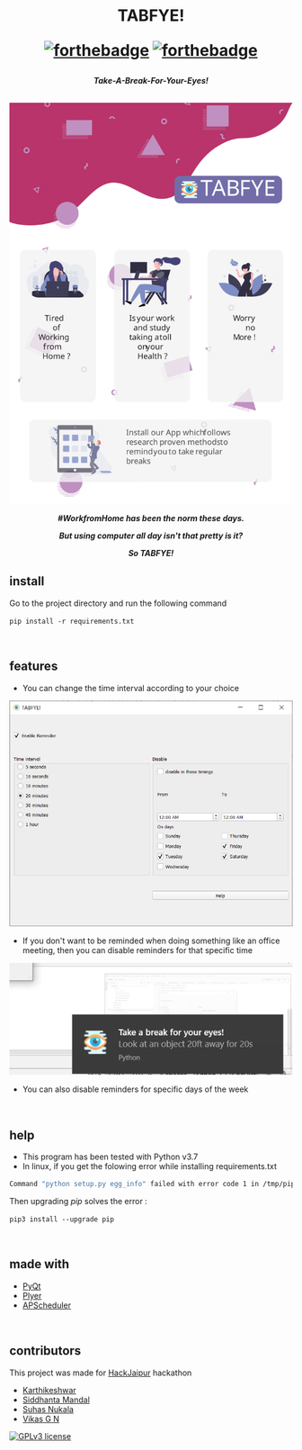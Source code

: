 <h1 align="center">TABFYE!
<br>

[![forthebadge](https://forthebadge.com/images/badges/made-with-python.svg)](https://forthebadge.com)
[![forthebadge](https://forthebadge.com/images/badges/built-by-developers.svg)](https://forthebadge.com)

</h1>

<h5 align="center">Take-A-Break-For-Your-Eyes!
<br>

<br>

![tabfye-screenshot](/Images/TABFYE-poster.svg)

#WorkfromHome has been the norm these days.

But using computer all day isn't that pretty is it?

So TABFYE!

## install

Go to the project directory and run the following command

`pip install -r requirements.txt`

<br>

## features
* You can change the time interval according to your choice


![screenshot](/Images/TABFYE-screenshot.png)


* If you don't want to be reminded when doing something like an office meeting, then you can disable reminders for that specific time


![notification screenshot](/Images/TABFYE-notification.png)

* You can also disable reminders for specific days of the week



<br>

## help

* This program has been tested with Python v3.7
* In linux, if you get the folowing error while installing requirements.txt

```bash
Command "python setup.py egg_info" failed with error code 1 in /tmp/pip-build-6f97az8k/PyQt5/
```
Then upgrading *pip* solves the error :

`pip3 install --upgrade pip`

<br>

## made with

* [PyQt](https://riverbankcomputing.com/software/pyqt/intro)
* [Plyer](https://github.com/kivy/plyer)
* [APScheduler](https://github.com/agronholm/apscheduler)

<br>

## contributors

This project was made for [HackJaipur](https://hackjaipur.com) hackathon

* [Karthikeshwar](https://github.com/Karthikeshwar1)
* [Siddhanta Mandal](https://https://github.com/Siddhanta-10)
* [Suhas Nukala](https://github.com/suhasnukala2005)
* [Vikas G N](https://github.com/vikasgn2)

[![GPLv3 license](https://img.shields.io/badge/License-GPLv3-blue.svg)](http://perso.crans.org/besson/LICENSE.html)
